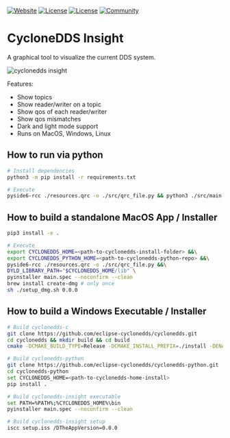 [![Website](https://img.shields.io/badge/web-cyclonedds.io-blue)](https://cyclonedds.io)
[![License](https://img.shields.io/badge/License-EPL%202.0-blue)](https://choosealicense.com/licenses/epl-2.0/)
[![License](https://img.shields.io/badge/License-EDL%201.0-blue)](https://choosealicense.com/licenses/edl-1.0/)
[![Community](https://img.shields.io/badge/discord-join%20community-5865f2)](https://discord.gg/BkRYQPpZVV)


# CycloneDDS Insight

A graphical tool to visualize the current DDS system.

![`cyclonedds insight`](res/images/cyclonedds-insight.png)

Features:

- Show topics
- Show reader/writer on a topic
- Show qos of each reader/writer
- Show qos mismatches
- Dark and light mode support
- Runs on MacOS, Windows, Linux

## How to run via python

```bash
# Install dependencies
python3 -m pip install -r requirements.txt

# Execute
pyside6-rcc ./resources.qrc -o ./src/qrc_file.py && python3 ./src/main.py
```

## How to build a standalone MacOS App / Installer

```bash
pip3 install -e .

# Execute
export CYCLONEDDS_HOME=<path-to-cyclonedds-install-folder> &&\
export CYCLONEDDS_PYTHON_HOME=<path-to-cyclonedds-python-repo> &&\
pyside6-rcc ./resources.qrc -o ./src/qrc_file.py &&\
DYLD_LIBRARY_PATH="$CYCLONEDDS_HOME/lib" \
pyinstaller main.spec --noconfirm --clean
brew install create-dmg # only once
sh ./setup_dmg.sh 0.0.0
```

## How to build a Windows Executable / Installer

```bash
# Build cyclonedds-c
git clone https://github.com/eclipse-cyclonedds/cyclonedds.git
cd cyclonedds && mkdir build && cd build
cmake -DCMAKE_BUILD_TYPE=Release -DCMAKE_INSTALL_PREFIX=./install -DENABLE_SSL=off -DENABLE_SECURITY=off .. && cmake --build . --config Release --target install

# Build cyclonedds-python
git clone https://github.com/eclipse-cyclonedds/cyclonedds-python.git
cd cyclonedds-python
set CYCLONEDDS_HOME=<path-to-cyclonedds-home-install>
pip install .

# Build cyclonedds-insight executable
set PATH=%PATH%;%CYCLONEDDS_HOME%\bin
pyinstaller main.spec --noconfirm --clean

# Build cyclonedds-insight setup
iscc setup.iss /DTheAppVersion=0.0.0
```
